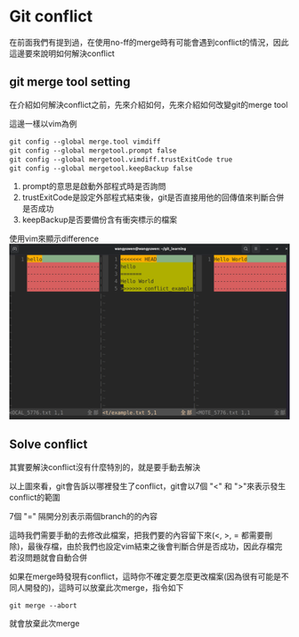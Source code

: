 # Git conflict
在前面我們有提到過，在使用no-ff的merge時有可能會遇到conflict的情況，因此這邊要來說明如何解決conflict

## git merge tool setting
在介紹如何解決conflict之前，先來介紹如何，先來介紹如何改變git的merge tool

這邊一樣以vim為例
```
git config --global merge.tool vimdiff
git config --global mergetool.prompt false
git config --global mergetool.vimdiff.trustExitCode true
git config --global mergetool.keepBackup false
```
1. prompt的意思是啟動外部程式時是否詢問 
2. trustExitCode是設定外部程式結束後，git是否直接用他的回傳值來判斷合併是否成功
3. keepBackup是否要備份含有衝突標示的檔案

使用vim來顯示difference
![conflict_example](conflict_example.png)

## Solve conflict
其實要解決conflict沒有什麼特別的，就是要手動去解決

以上圖來看，git會告訴以哪裡發生了conflict，git會以7個 "<" 和 ">"來表示發生conflict的範圍

7個 "=" 隔開分別表示兩個branch的的內容

這時我們需要手動的去修改此檔案，把我們要的內容留下來(<, >, = 都需要刪除)，最後存檔，由於我們也設定vim結束之後會判斷合併是否成功，因此存檔完若沒問題就會自動合併

如果在merge時發現有conflict，這時你不確定要怎麼更改檔案(因為很有可能是不同人開發的)，這時可以放棄此次merge，指令如下
```
git merge --abort
```
就會放棄此次merge
